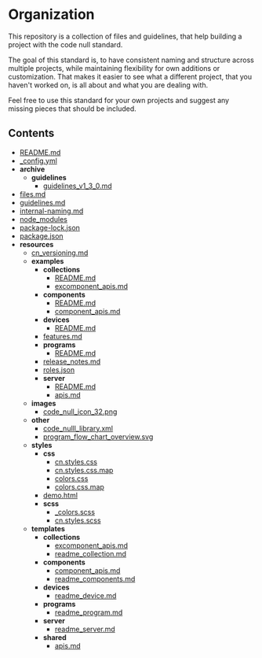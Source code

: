 # Organization

This repository is a collection of files and guidelines, that help building a project with the code null standard.

The goal of this standard is, to have consistent naming and structure across multiple projects, while maintaining flexibility for own additions or customization. That makes it easier to see what a different project, that you haven't worked on, is all about and what you are dealing with.

Feel free to use this standard for your own projects and suggest any missing pieces that should be included.

## Contents

- [README.md](README.md)
- [\_config.yml](_config.yml)
- **archive**
  - **guidelines**
    - [guidelines_v1_3_0.md](archive/guidelines/guidelines_v1_3_0.md)
- [files.md](files.md)
- [guidelines.md](guidelines.md)
- [internal\-naming.md](internal-naming.md)
- [node_modules](node_modules)
- [package\-lock.json](package-lock.json)
- [package.json](package.json)
- **resources**
  - [cn_versioning.md](resources/cn_versioning.md)
  - **examples**
    - **collections**
      - [README.md](resources/examples/collections/README.md)
      - [excomponent_apis.md](resources/examples/collections/excomponent_apis.md)
    - **components**
      - [README.md](resources/examples/components/README.md)
      - [component_apis.md](resources/examples/components/component_apis.md)
    - **devices**
      - [README.md](resources/examples/devices/README.md)
    - [features.md](resources/examples/features.md)
    - **programs**
      - [README.md](resources/examples/programs/README.md)
    - [release_notes.md](resources/examples/release_notes.md)
    - [roles.json](resources/examples/roles.json)
    - **server**
      - [README.md](resources/examples/server/README.md)
      - [apis.md](resources/examples/server/apis.md)
  - **images**
    - [code_null_icon_32.png](resources/images/code_null_icon_32.png)
  - **other**
    - [code_nulll_library.xml](resources/other/code_nulll_library.xml)
    - [program_flow_chart_overview.svg](resources/other/program_flow_chart_overview.svg)
  - **styles**
    - **css**
      - [cn.styles.css](resources/styles/css/cn.styles.css)
      - [cn.styles.css.map](resources/styles/css/cn.styles.css.map)
      - [colors.css](resources/styles/css/colors.css)
      - [colors.css.map](resources/styles/css/colors.css.map)
    - [demo.html](resources/styles/demo.html)
    - **scss**
      - [\_colors.scss](resources/styles/scss/_colors.scss)
      - [cn.styles.scss](resources/styles/scss/cn.styles.scss)
  - **templates**
    - **collections**
      - [excomponent_apis.md](resources/templates/collections/excomponent_apis.md)
      - [readme_collection.md](resources/templates/collections/readme_collection.md)
    - **components**
      - [component_apis.md](resources/templates/components/component_apis.md)
      - [readme_components.md](resources/templates/components/readme_components.md)
    - **devices**
      - [readme_device.md](resources/templates/devices/readme_device.md)
    - **programs**
      - [readme_program.md](resources/templates/programs/readme_program.md)
    - **server**
      - [readme_server.md](resources/templates/server/readme_server.md)
    - **shared**
      - [apis.md](resources/templates/shared/apis.md)
